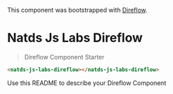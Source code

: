 This component was bootstrapped with [Direflow](https://direflow.io).

# Natds Js Labs Direflow
> Direflow Component Starter

```html
<natds-js-labs-direflow></natds-js-labs-direflow>
```

Use this README to describe your Direflow Component